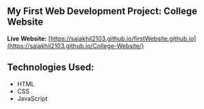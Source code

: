 ## My First Web Development Project: College Website 

**Live Website:** [https://saiakhil2103.github.io/firstWebsite.github.io](https://saiakhil2103.github.io/College-Website/)

## Technologies Used:
  - HTML
  - CSS
  - JavaScript
